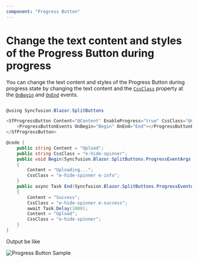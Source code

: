 ```yaml
---
component: "Progress Button"
---
```


# Change the text content and styles of the Progress Button during progress

You can change the text content and styles of the Progress Button during progress state by changing the text content and the [`CssClass`](https://help.syncfusion.com/cr/blazor/Syncfusion.Blazor.SplitButtons.SfProgressButton.html#Syncfusion_Blazor_SplitButtons_SfProgressButton_CssClass) property at
the [`OnBegin`](https://help.syncfusion.com/cr/blazor/Syncfusion.Blazor.SplitButtons.ProgressButtonEvents.html#Syncfusion_Blazor_SplitButtons_ProgressButtonEvents_OnBegin) and [`OnEnd`](https://help.syncfusion.com/cr/blazor/Syncfusion.Blazor.SplitButtons.ProgressButtonEvents.html#Syncfusion_Blazor_SplitButtons_ProgressButtonEvents_OnEnd) events.

```csharp

@using Syncfusion.Blazor.SplitButtons

<SfProgressButton Content="@Content" EnableProgress="true" CssClass="@CssClass" Duration="4000">
    <ProgressButtonEvents OnBegin="Begin" OnEnd="End"></ProgressButtonEvents>
</SfProgressButton>

@code {
    public string Content = "Upload";
    public string CssClass = "e-hide-spinner";
    public void Begin(Syncfusion.Blazor.SplitButtons.ProgressEventArgs args)
    {
        Content = "Uploading...";
        CssClass = "e-hide-spinner e-info";
    }
    public async Task End(Syncfusion.Blazor.SplitButtons.ProgressEventArgs args)
    {
        Content = "Success";
        CssClass = "e-hide-spinner e-success";
        await Task.Delay(1000);
        Content = "Upload";
        CssClass = "e-hide-spinner";
    }
}

```

Output be like

![Progress Button Sample](./../images/pb-text.png)